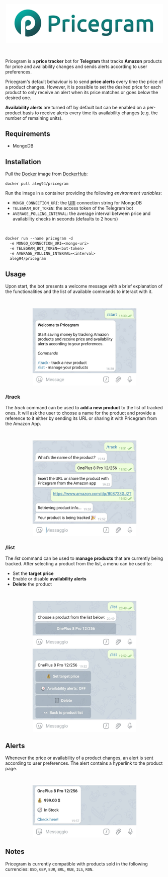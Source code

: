 <p align="center">
  <img src="docs/img/logo.png" width="500" alt="pricegram"/>
</p>

<br>

Pricegram is a **price tracker** bot for **Telegram** that tracks **Amazon** products for price and availability changes and sends alerts according to user preferences.

Pricegram's default behaviour is to send **price alerts** every time the price of a product changes. However, it is possible to set the desired price for each product to only receive an alert when its price matches or goes below the desired one.

**Availability alerts** are turned off by default but can be enabled on a per-product basis to receive alerts every time its availability changes (e.g. the number of remaining units).

## Requirements

* MongoDB

## Installation

Pull the [Docker](https://www.docker.com) image from [DockerHub](https://hub.docker.com/):

```
docker pull aleg94/pricegram
```

Run the image in a container providing the following *environment variables*:

* `MONGO_CONNECTION_URI`: the [URI](https://docs.mongodb.com/manual/reference/connection-string/) connection string for MongoDB
* `TELEGRAM_BOT_TOKEN`: the access token of the Telegram bot
* `AVERAGE_POLLING_INTERVAL`: the average interval between price and availability checks in seconds (defaults to 2 hours)

<br>

```
docker run --name pricegram -d
  -e MONGO_CONNECTION_URI=<mongo-uri>
  -e TELEGRAM_BOT_TOKEN=<bot-token>
  -e AVERAGE_POLLING_INTERVAL=<interval>
  aleg94/pricegram
```

## Usage

Upon start, the bot presents a welcome message with a brief explanation of the functionalities and the list of available commands to interact with it.

<br>
<p align="center">
  <img src="docs/img/start.jpg" width="330" alt="start"/>
</p>

<!-- ### Commands -->

### /track

The *track* command can be used to **add a new product** to the list of tracked ones. It will ask the user to choose a name for the product and provide a reference to it either by sending its URL or sharing it with Pricegram from the Amazon App.

<br>
<p align="center">
  <img src="docs/img/track.jpg" width="330" alt="track"/>
</p>


### /list

The *list* command can be used to **manage products** that are currently being tracked. After selecting a product from the list, a menu can be used to:

* Set the **target price**
* Enable or disable **availability alerts**
* **Delete** the product

<br>
<p align="center">
  <img src="docs/img/list.jpg" width="330" alt="list"/>
  <img src="docs/img/menu.jpg" width="330" alt="menu"/>
</p>

## Alerts

Whenever the price or availability of a product changes, an alert is sent according to user preferences. The alert contains a hyperlink to the product page.

<br>
<p align="center">
  <img src="docs/img/alert.jpg" width="330" alt="alert"/>
</p>

## Notes

Pricegram is currently compatible with products sold in the following currencies: `USD`, `GBP`, `EUR`, `BRL`, `RUB`, `ILS`, `RON`.

